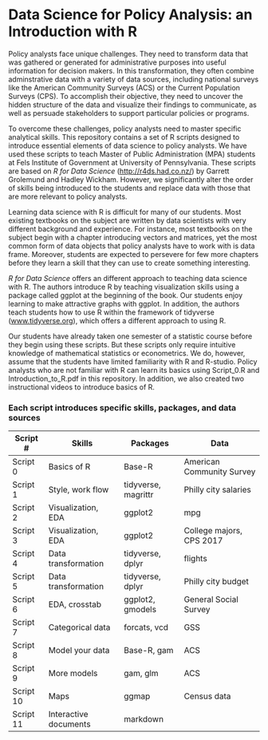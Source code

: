 # Data Science for Policy Analysis: an Introduction with R
Policy analysts face unique challenges. They need to transform data that was gathered or generated for administrative purposes into useful information for decision makers. In this transformation, they often combine adminstrative data with a variety of data sources, including national surveys like the American Community Surveys (ACS) or the Current Population Surveys (CPS). To accomplish their objective, they need to uncover the hidden structure of the data and visualize their findings to communicate, as well as persuade stakeholders to support particular policies or programs. 

To overcome these challenges, policy analysts need to master specific analytical skills. This repository contains a set of R scripts designed to introduce essential elements of data science to policy analysts. We have used these scripts to teach Master of Public Administration (MPA) students at Fels Institute of Government at University of Pennsylvania. These scripts are based on *R for Data Science* (http://r4ds.had.co.nz/) by Garrett Grolemund and Hadley Wickham. However, we significantly alter the order of skills being introduced to the students and replace data with those that are more relevant to policy analysts.

Learning data science with R is difficult for many of our students. Most existing textbooks on the subject are written by data scientists with very different background and experience. For instance, most textbooks on the subject begin with a chapter introducing vectors and matrices, yet the most common form of data objects that policy analysts have to work with is data frame. Moreover, students are expected to persevere for few more chapters before they learn a skill that they can use to create something interesting. 

*R for Data Science* offers an different approach to teaching data science with R. The authors introduce R by teaching visualization skills using a package called ggplot at the beginning of the book. Our students enjoy learning to make attractive graphs with ggplot. In addition, the authors teach students how to use R within the framework of tidyverse (www.tidyverse.org), which offers a different approach to using R. 

Our students have already taken one semester of a statistic course before they begin using these scripts. But these scripts only require intuitive knowledge of mathematical statistics or econometrics. We do, however, assume that the students have limited familiarity with R and R-studio. Policy analysts who are not familiar with R can learn its basics using Script_0.R and Introduction_to_R.pdf in this repository. In addition, we also created two instructional videos to introduce basics of R. 

### Each script introduces specific skills, packages, and data sources

Script # | Skills | Packages | Data |
 ------ | ------ | -------- | -------|
Script 0 | Basics of R | Base-R | American Community Survey |
Script 1 | Style, work flow | tidyverse, magrittr | Philly city salaries |  
Script 2 | Visualization, EDA | ggplot2 | mpg |
Script 3 | Visualization, EDA | ggplot2 | College majors, CPS 2017 |
Script 4 | Data transformation | tidyverse, dplyr | flights | 
Script 5 | Data transformation | tidyverse, dplyr | Philly city budget |
Script 6 | EDA, crosstab | ggplot2, gmodels | General Social Survey |
Script 7 | Categorical data | forcats, vcd | GSS |
Script 8 | Model your data | Base-R, gam | ACS |
Script 9 | More models | gam, glm | ACS |
Script 10| Maps | ggmap | Census data |
Script 11| Interactive documents | markdown | 


